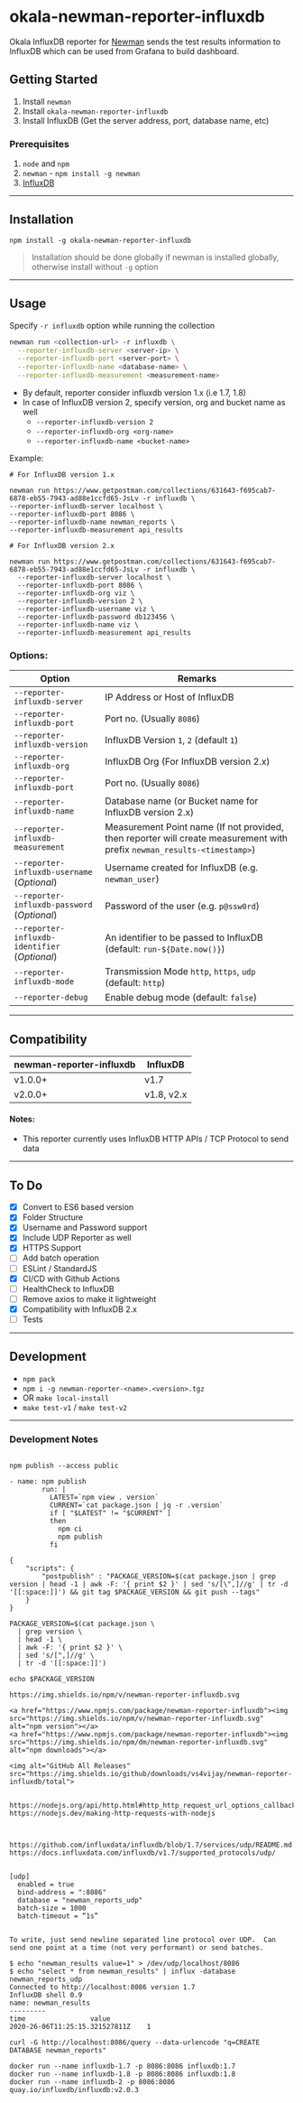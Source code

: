 # okala-newman-reporter-influxdb

Okala InfluxDB reporter for [Newman](https://github.com/postmanlabs/newman) sends the test results information to InfluxDB which can be used from Grafana to build dashboard.

## Getting Started

1. Install `newman`
2. Install `okala-newman-reporter-influxdb`
3. Install InfluxDB (Get the server address, port, database name, etc)

### Prerequisites

1. `node` and `npm`
2. `newman` - `npm install -g newman`
3. [InfluxDB](https://github.com/influxdata/influxdb)

---

## Installation

```console
npm install -g okala-newman-reporter-influxdb
```

> Installation should be done globally if newman is installed globally, otherwise install without `-g` option

---

## Usage

Specify `-r influxdb` option while running the collection

```bash
newman run <collection-url> -r influxdb \
  --reporter-influxdb-server <server-ip> \
  --reporter-influxdb-port <server-port> \
  --reporter-influxdb-name <database-name> \
  --reporter-influxdb-measurement <measurement-name>
```

- By default, reporter consider influxdb version 1.x (i.e 1.7, 1.8)
- In case of InfluxDB version 2, specify version, org and bucket name as well
  - `--reporter-influxdb-version 2`
  - `--reporter-influxdb-org <org-name>`
  - `--reporter-influxdb-name <bucket-name>`

Example:

```
# For InfluxDB version 1.x

newman run https://www.getpostman.com/collections/631643-f695cab7-6878-eb55-7943-ad88e1ccfd65-JsLv -r influxdb \
--reporter-influxdb-server localhost \
--reporter-influxdb-port 8086 \
--reporter-influxdb-name newman_reports \
--reporter-influxdb-measurement api_results

# For InfluxDB version 2.x

newman run https://www.getpostman.com/collections/631643-f695cab7-6878-eb55-7943-ad88e1ccfd65-JsLv -r influxdb \
  --reporter-influxdb-server localhost \
  --reporter-influxdb-port 8086 \
  --reporter-influxdb-org viz \
  --reporter-influxdb-version 2 \
  --reporter-influxdb-username viz \
  --reporter-influxdb-password db123456 \
  --reporter-influxdb-name viz \
  --reporter-influxdb-measurement api_results
```

### Options:

**Option** | **Remarks**
--- | --- 
`--reporter-influxdb-server` | IP Address or Host of InfluxDB
`--reporter-influxdb-port` | Port no. (Usually `8086`)
`--reporter-influxdb-version` | InfluxDB Version `1`, `2` (default `1`)
`--reporter-influxdb-org` | InfluxDB Org (For InfluxDB version 2.x)
`--reporter-influxdb-port` | Port no. (Usually `8086`)
`--reporter-influxdb-name` | Database name (or Bucket name for InfluxDB version 2.x)
`--reporter-influxdb-measurement` | Measurement Point name (If not provided, then reporter will create measurement with prefix `newman_results-<timestamp>`)
`--reporter-influxdb-username` (*Optional*) | Username created for InfluxDB (e.g. `newman_user`)
`--reporter-influxdb-password` (*Optional*) | Password of the user (e.g. `p@ssw0rd`)
`--reporter-influxdb-identifier` (*Optional*) | An identifier to be passed to InfluxDB (default: `run-${Date.now()}`)
`--reporter-influxdb-mode` | Transmission Mode `http`, `https`, `udp` (default: `http`)
`--reporter-debug` | Enable debug mode (default: `false`)

---

## Compatibility

**newman-reporter-influxdb** | **InfluxDB**
--- | ---
v1.0.0+ | v1.7
v2.0.0+ | v1.8, v2.x

#### Notes:
- This reporter currently uses InfluxDB HTTP APIs / TCP Protocol to send data

---

## To Do

- [x] Convert to ES6 based version
- [x] Folder Structure
- [x] Username and Password support
- [x] Include UDP Reporter as well
- [x] HTTPS Support
- [ ] Add batch operation
- [ ] ESLint / StandardJS
- [x] CI/CD with Github Actions
- [ ] HealthCheck to InfluxDB
- [ ] Remove axios to make it lightweight
- [x] Compatibility with InfluxDB 2.x
- [ ] Tests

---

## Development

- `npm pack`
- `npm i -g newman-reporter-<name>.<version>.tgz`
- OR `make local-install`
- `make test-v1` / `make test-v2`

---

### Development Notes

```

npm publish --access public

- name: npm publish
        run: |
          LATEST=`npm view . version`
          CURRENT=`cat package.json | jq -r .version`
          if [ "$LATEST" != "$CURRENT" ]
          then
            npm ci
            npm publish
          fi

{
    "scripts": {
        "postpublish" : "PACKAGE_VERSION=$(cat package.json | grep version | head -1 | awk -F: '{ print $2 }' | sed 's/[\",]//g' | tr -d '[[:space:]]') && git tag $PACKAGE_VERSION && git push --tags"
    }
}

PACKAGE_VERSION=$(cat package.json \
  | grep version \
  | head -1 \
  | awk -F: '{ print $2 }' \
  | sed 's/[",]//g' \
  | tr -d '[[:space:]]')

echo $PACKAGE_VERSION

https://img.shields.io/npm/v/newman-reporter-influxdb.svg

<a href="https://www.npmjs.com/package/newman-reporter-influxdb"><img src="https://img.shields.io/npm/v/newman-reporter-influxdb.svg" alt="npm version"></a>
<a href="https://www.npmjs.com/package/newman-reporter-influxdb"><img src="https://img.shields.io/npm/dm/newman-reporter-influxdb.svg" alt="npm downloads"></a>

<img alt="GitHub All Releases" src="https://img.shields.io/github/downloads/vs4vijay/newman-reporter-influxdb/total">


https://nodejs.org/api/http.html#http_http_request_url_options_callback
https://nodejs.dev/making-http-requests-with-nodejs



https://github.com/influxdata/influxdb/blob/1.7/services/udp/README.md
https://docs.influxdata.com/influxdb/v1.7/supported_protocols/udp/


[udp]
  enabled = true
  bind-address = ":8086"
  database = "newman_reports_udp"
  batch-size = 1000
  batch-timeout = “1s”


To write, just send newline separated line protocol over UDP.  Can send one point at a time (not very performant) or send batches.

$ echo "newman_results value=1" > /dev/udp/localhost/8086
$ echo "select * from newman_results" | influx -database newman_reports_udp
Connected to http://localhost:8086 version 1.7
InfluxDB shell 0.9
name: newman_results
---------
time                value
2020-26-06T11:25:15.321527811Z    1

curl -G http://localhost:8086/query --data-urlencode "q=CREATE DATABASE newman_reports"

docker run --name influxdb-1.7 -p 8086:8086 influxdb:1.7
docker run --name influxdb-1.8 -p 8086:8086 influxdb:1.8
docker run --name influxdb-2 -p 8086:8086 quay.io/influxdb/influxdb:v2.0.3

```
